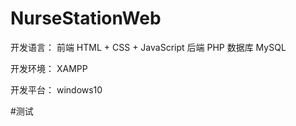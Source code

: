 # NurseStationWeb

开发语言： 前端 HTML + CSS + JavaScript
后端 PHP
数据库 MySQL

开发环境： XAMPP

开发平台： windows10

#测试
